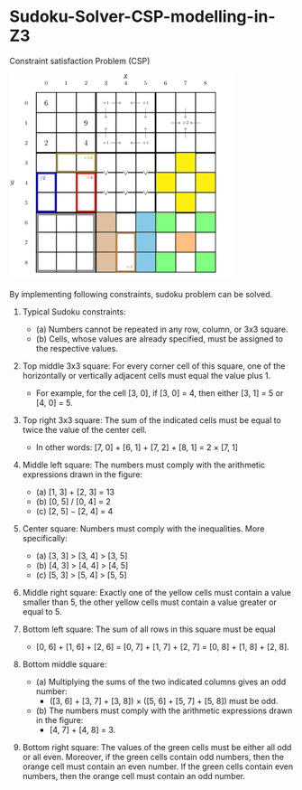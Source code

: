 # Sudoku-Solver-CSP-modelling-in-Z3
Constraint satisfaction Problem (CSP)


<img src="https://github.com/vipul9/Sudoku-Solver-CSP-modelling-in-Z3/blob/main/sudoku.png" width="400"/>

By implementing following constraints, sudoku problem can be solved.

1. Typical Sudoku constraints:
   - (a) Numbers cannot be repeated in any row, column, or 3x3 square.
   - (b) Cells, whose values are already specified, must be assigned to the respective values.
 
2. Top middle 3x3 square: For every corner cell of this square, one of the horizontally or
   vertically adjacent cells must equal the value plus 1. 
   - For example, for the cell [3, 0],
   if [3, 0] = 4, then either [3, 1] = 5 or [4, 0] = 5.
  
3. Top right 3x3 square: The sum of the indicated cells must be equal to twice the value
   of the center cell. 
   - In other words: [7, 0] + [6, 1] + [7, 2] + [8, 1] = 2 × [7, 1]
  
4. Middle left square: The numbers must comply with the arithmetic expressions drawn
   in the figure:
   - (a) [1, 3] + [2, 3] = 13
   - (b) [0, 5] / [0, 4] = 2
   - (c) [2, 5] − [2, 4] = 4
  
5. Center square: Numbers must comply with the inequalities. More specifically:
   - (a) [3, 3] > [3, 4] > [3, 5]
   - (b) [4, 3] > [4, 4] > [4, 5]
   - (c) [5, 3] > [5, 4] > [5, 5]
  
6. Middle right square: Exactly one of the yellow cells must contain a value smaller
  than 5, the other yellow cells must contain a value greater or equal to 5.

7. Bottom left square: The sum of all rows in this square must be equal
   - [0, 6] + [1, 6] + [2, 6] = [0, 7] + [1, 7] + [2, 7] = [0, 8] + [1, 8] + [2, 8].

8. Bottom middle square:
   - (a) Multiplying the sums of the two indicated columns gives an odd number:
     - ([3, 6] + [3, 7] + [3, 8]) × ([5, 6] + [5, 7] + [5, 8]) must be odd.
   - (b) The numbers must comply with the arithmetic expressions drawn in the figure:
     - [4, 7] + [4, 8] = 3.

9. Bottom right square: The values of the green cells must be either all odd or all even.
  Moreover, if the green cells contain odd numbers, then the orange cell must contain
  an even number. If the green cells contain even numbers, then the orange cell must
  contain an odd number.
